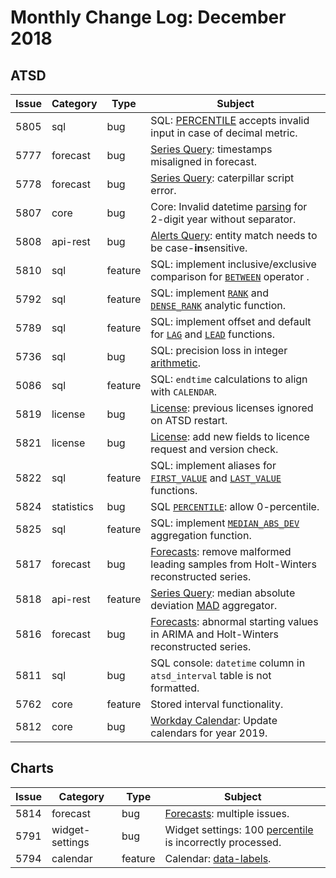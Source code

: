 # Monthly Change Log: December 2018

## ATSD

| Issue| Category    | Type    | Subject              |
|------|-------------|---------|----------------------|
|5805|sql|bug|SQL: [PERCENTILE](../../sql/README.md#percentile) accepts invalid input in case of decimal metric.
|5777|forecast|bug|[Series Query](../../api/data/series/query.md): timestamps misaligned in forecast.
|5778|forecast|bug|[Series Query](../../api/data/series/query.md): caterpillar script error.
|5807|core|bug|Core: Invalid datetime [parsing](../../sql/README.md#local-time-boundaries) for 2-digit year without separator.
|5808|api-rest|bug|[Alerts Query](../../api/data/alerts/query.md): entity match needs to be case-**in**sensitive.
|5810|sql|feature|SQL: implement inclusive/exclusive comparison for [`BETWEEN`](../../sql/README.md#between-expression) operator .
|5792|sql|feature|SQL: implement [`RANK`](../../sql/README.md#partition-ordering) and [`DENSE_RANK`](../../sql/README.md#partition-ordering) analytic function.
|5789|sql|feature|SQL: implement offset and default for [`LAG`](../../sql/README.md#lag) and [`LEAD`](../../sql/README.md#lead) functions.
|5736|sql|bug|SQL: precision loss in integer [arithmetic](../../sql/README.md#arithmetic-operators).
|5086|sql|feature|SQL: `endtime` calculations to align with `CALENDAR`.
|5819|license|bug|[License](../../licensing.md): previous licenses ignored on ATSD restart.
|5821|license|bug|[License](../../licensing.md): add new fields to licence request and version check.
|5822|sql|feature|SQL: implement aliases for [`FIRST_VALUE`](../../sql/README.md#first_value) and [`LAST_VALUE`](../../sql/README.md#last_value) functions.
|5824|statistics|bug|SQL [`PERCENTILE`](../../sql/README.md#percentile): allow 0-percentile.
|5825|sql|feature|SQL: implement [`MEDIAN_ABS_DEV`](../../sql/README.md#median_abs_dev) aggregation function.
|5817|forecast|bug|[Forecasts](../../forecasting/README.md): remove malformed leading samples from Holt-Winters reconstructed series.
|5818|api-rest|feature|[Series Query](../../api/data/series/query.md): median absolute deviation [MAD](../../api/data/aggregation.md) aggregator.
|5816|forecast|bug|[Forecasts](../../forecasting/README.md): abnormal starting values in ARIMA and Holt-Winters reconstructed series.
|5811|sql|bug|SQL console: `datetime` column in `atsd_interval` table is not formatted.
|5762|core|feature|Stored interval functionality.
|5812|core|bug|[Workday Calendar](../../rule-engine/workday-calendar.md): Update calendars for year 2019.

## Charts

**Issue**| **Category**    | **Type**    | **Subject**
-----|-------------|---------|----------------------
|5814|forecast|bug|[Forecasts](https://axibase.com/docs/charts/widgets/shared/#forecast-name): multiple issues.
|5791|widget-settings|bug|Widget settings: 100 [percentile](https://axibase.com/docs/charts/syntax/value-functions.html#statistical-functions) is incorrectly processed.
|5794|calendar|feature|Calendar: [data-labels](https://axibase.com/docs/charts/widgets/calendar-chart/#data-labels).